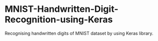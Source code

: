 # MNIST-Handwritten-Digit-Recognition-using-Keras
Recognising handwritten digits of MNIST dataset by using Keras library.
